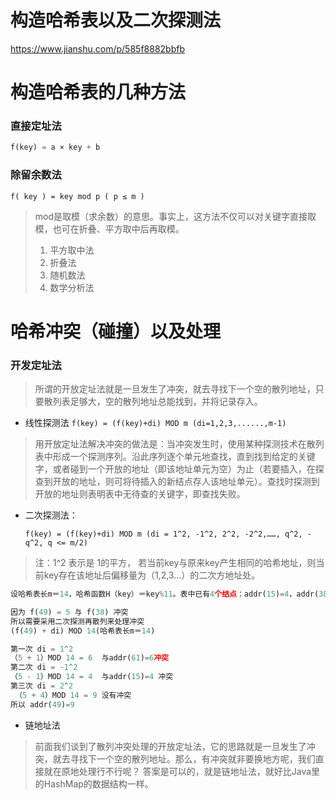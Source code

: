 # 构造哈希表以及二次探测法

https://www.jianshu.com/p/585f8882bbfb

# 构造哈希表的几种方法

### 直接定址法

```python
f(key) = a × key + b
```

### 除留余数法

```
f( key ) = key mod p ( p ≤ m )
```

> mod是取模（求余数）的意思。事实上，这方法不仅可以对关键字直接取模，也可在折叠、平方取中后再取模。
>
> 1. 平方取中法
> 2. 折叠法
> 3. 随机数法
> 4. 数学分析法

# 哈希冲突（碰撞）以及处理

### 开发定址法

> 所谓的开放定址法就是一旦发生了冲突，就去寻找下一个空的散列地址，只要散列表足够大，空的散列地址总能找到，并将记录存入。

- 线性探测法
   `f(key) = (f(key)+di) MOD m (di=1,2,3,......,m-1)`

> 用开放定址法解决冲突的做法是：当冲突发生时，使用某种探测技术在散列表中形成一个探测序列。沿此序列逐个单元地查找，直到找到给定的关键字，或者碰到一个开放的地址（即该地址单元为空）为止（若要插入，在探查到开放的地址，则可将待插入的新结点存人该地址单元）。查找时探测到开放的地址则表明表中无待查的关键字，即查找失败。

- 二次探测法： 
   
   `f(key) = (f(key)+di) MOD m (di = 1^2, -1^2, 2^2, -2^2,……, q^2, -q^2, q <= m/2)`

> 注：1^2 表示是 1的平方， 若当前key与原来key产生相同的哈希地址，则当前key存在该地址后偏移量为（1,2,3...）的二次方地址处。 

```python
设哈希表长m＝14，哈希函数H（key）＝key%11。表中已有4个结点：addr(15)=4，addr(38)=5，addr(61)=6，addr(84)=7，其余地址为空。如果用二次探测再散列处理冲突，关键字为49的结点的地址是？

因为 f(49) = 5 与 f(38) 冲突
所以需要采用二次探测再散列来处理冲突
(f(49) + di) MOD 14(哈希表长m＝14)

第一次 di = 1^2
（5 + 1）MOD 14 = 6  与addr(61)=6冲突
第二次 di = -1^2
（5 - 1）MOD 14 = 4  与addr(15)=4 冲突
第三次 di = 2^2
 （5 + 4）MOD 14 = 9 没有冲突
所以 addr(49)=9
```

- 链地址法

> 前面我们谈到了散列冲突处理的开放定址法，它的思路就是一旦发生了冲突，就去寻找下一个空的散列地址。那么，有冲突就非要换地方呢，我们直接就在原地处理行不行呢？
> 答案是可以的，就是链地址法，就好比Java里的HashMap的数据结构一样。